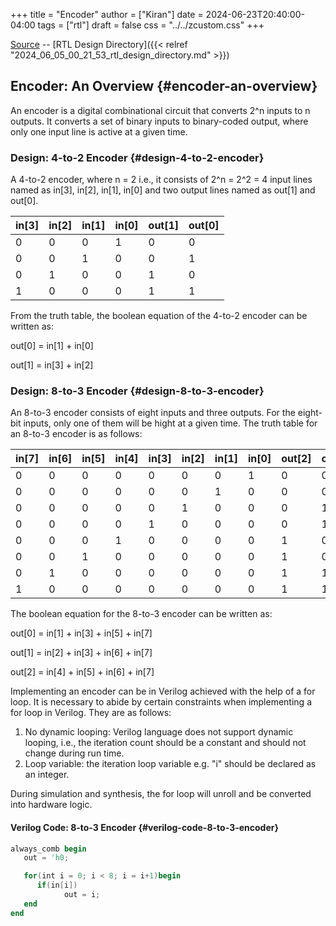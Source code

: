 +++
title = "Encoder"
author = ["Kiran"]
date = 2024-06-23T20:40:00-04:00
tags = ["rtl"]
draft = false
css = "../../zcustom.css"
+++

[Source](https://github.com/24x7fpga/RTL/tree/master/rtl_designs/encoder8_to_3) -- [RTL Design Directory]({{< relref "2024_06_05_00_21_53_rtl_design_directory.md" >}})


## Encoder: An Overview {#encoder-an-overview}

An encoder is a digital combinational circuit that converts 2^n inputs to n outputs. It converts a set of binary inputs to binary-coded output, where only one input line is active at a given time.


### Design: 4-to-2 Encoder {#design-4-to-2-encoder}

A 4-to-2 encoder, where n = 2 i.e., it consists of 2^n = 2^2 = 4 input lines named as in[3], in[2], in[1], in[0] and two output lines named as out[1] and out[0].

| in[3] | in[2] | in[1] | in[0] | out[1] | out[0] |
|-------|-------|-------|-------|--------|--------|
| 0     | 0     | 0     | 1     | 0      | 0      |
| 0     | 0     | 1     | 0     | 0      | 1      |
| 0     | 1     | 0     | 0     | 1      | 0      |
| 1     | 0     | 0     | 0     | 1      | 1      |

From the truth table, the boolean equation of the 4-to-2 encoder can be written as:

out[0] = in[1] + in[0]

out[1] = in[3] + in[2]


### Design: 8-to-3 Encoder {#design-8-to-3-encoder}

An 8-to-3 encoder consists of eight inputs and three outputs. For the eight-bit inputs, only one of them will be hight at a given time. The truth table for an 8-to-3 encoder is as follows:

| in[7] | in[6] | in[5] | in[4] | in[3] | in[2] | in[1] | in[0] | out[2] | out[1] | out[0] |
|-------|-------|-------|-------|-------|-------|-------|-------|--------|--------|--------|
| 0     | 0     | 0     | 0     | 0     | 0     | 0     | 1     | 0      | 0      | 0      |
| 0     | 0     | 0     | 0     | 0     | 0     | 1     | 0     | 0      | 0      | 1      |
| 0     | 0     | 0     | 0     | 0     | 1     | 0     | 0     | 0      | 1      | 0      |
| 0     | 0     | 0     | 0     | 1     | 0     | 0     | 0     | 0      | 1      | 1      |
| 0     | 0     | 0     | 1     | 0     | 0     | 0     | 0     | 1      | 0      | 0      |
| 0     | 0     | 1     | 0     | 0     | 0     | 0     | 0     | 1      | 0      | 1      |
| 0     | 1     | 0     | 0     | 0     | 0     | 0     | 0     | 1      | 1      | 0      |
| 1     | 0     | 0     | 0     | 0     | 0     | 0     | 0     | 1      | 1      | 1      |

The boolean equation for the 8-to-3 encoder can be written as:

out[0] = in[1] + in[3] + in[5] + in[7]

out[1] = in[2] + in[3] + in[6] + in[7]

out[2] = in[4] + in[5] + in[6] + in[7]

Implementing an encoder can be in Verilog achieved with the help of a for loop. It is necessary to abide by certain constraints when implementing a for loop in Verilog. They are as follows:

1.  No dynamic looping: Verilog language does not support dynamic looping, i.e., the iteration count should be a constant and should not change during run time.
2.  Loop variable: the iteration loop variable e.g. "i" should be declared as an integer.

During simulation and synthesis, the for loop will unroll and be converted into hardware logic.


#### Verilog Code: 8-to-3 Encoder {#verilog-code-8-to-3-encoder}

```verilog { copy_button="t" }
always_comb begin
   out = 'h0;

   for(int i = 0; i < 8; i = i+1)begin
      if(in[i])
            out = i;
   end
end
```
